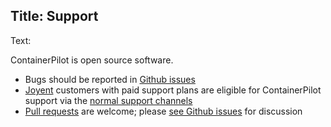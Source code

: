 Title: Support
----
Text:

ContainerPilot is open source software.

- Bugs should be reported in [Github issues](https://github.com/joyent/containerpilot/issues)
- [Joyent](https://www.joyent.com) customers with paid support plans are eligible for ContainerPilot support via the [normal support channels](https://docs.joyent.com/public-cloud/getting-started/support)
- [Pull requests](https://github.com/joyent/containerpilot/pulls) are welcome; please [see Github issues](https://github.com/joyent/containerpilot/issues) for discussion
